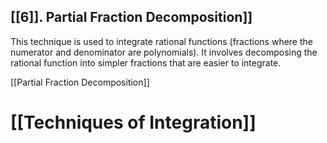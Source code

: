 ## [[6]]. Partial Fraction Decomposition]] 
This technique is used to integrate rational functions (fractions where the numerator and denominator are polynomials).  It involves decomposing the rational function into simpler fractions that are easier to integrate.

[[Partial Fraction Decomposition]]

# [[Techniques of Integration]]
